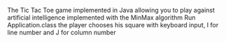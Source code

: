 The Tic Tac Toe game implemented in Java allowing you to play against artificial intelligence implemented with the MinMax algorithm
Run Application.class 
the player chooses his square with keyboard input, I for line number and J for column number
